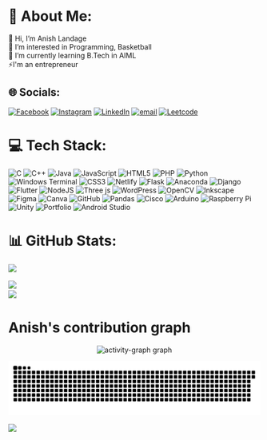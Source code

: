 # 💫 About Me:
👋 Hi, I’m Anish Landage<br>👀 I’m interested in Programming, Basketball<br>🌱 I’m currently learning B.Tech in AIML<br>⚡I'm an entrepreneur


## 🌐 Socials:
[![Facebook](https://img.shields.io/badge/Facebook-1877F2?style=for-the-badge&logo=facebook&logoColor=white%22/%3E%3C/a)](https://facebook.com/anish.landage.33) 
[![Instagram](https://img.shields.io/badge/Instagram-E4405F?style=for-the-badge&logo=instagram&logoColor=white)](https://instagram.com/anishlandage) 
[![LinkedIn](https://img.shields.io/badge/-LinkedIn-blue?style=flat-square&logo=Linkedin&logoColor=white%22/%3E%3C/a)](https://www.linkedin.com/in/anish-landage-774511298/) 
[![email](https://img.shields.io/badge/Gmail-D14836?style=for-the-badge&logo=gmail&logoColor=white)](mailto:anishlandage007@gmail.com) 
[![Leetcode](https://img.shields.io/badge/LeetCode-000000?style=for-the-badge&logo=LeetCode&logoColor=)](https://www.leetcode.com/anishlandage)

# 💻 Tech Stack:
![C](https://img.shields.io/badge/c-%2300599C.svg?style=for-the-badge&logo=c&logoColor=white) ![C++](https://img.shields.io/badge/c++-%2300599C.svg?style=for-the-badge&logo=c%2B%2B&logoColor=white) ![Java](https://img.shields.io/badge/java-%23ED8B00.svg?style=for-the-badge&logo=openjdk&logoColor=white) ![JavaScript](https://img.shields.io/badge/javascript-%23323330.svg?style=for-the-badge&logo=javascript&logoColor=%23F7DF1E) ![HTML5](https://img.shields.io/badge/html5-%23E34F26.svg?style=for-the-badge&logo=html5&logoColor=white) ![PHP](https://img.shields.io/badge/php-%23777BB4.svg?style=for-the-badge&logo=php&logoColor=white) ![Python](https://img.shields.io/badge/python-3670A0?style=for-the-badge&logo=python&logoColor=ffdd54) ![Windows Terminal](https://img.shields.io/badge/Windows%20Terminal-%234D4D4D.svg?style=for-the-badge&logo=windows-terminal&logoColor=white) ![CSS3](https://img.shields.io/badge/css3-%231572B6.svg?style=for-the-badge&logo=css3&logoColor=white) ![Netlify](https://img.shields.io/badge/netlify-%23000000.svg?style=for-the-badge&logo=netlify&logoColor=#00C7B7) ![Flask](https://img.shields.io/badge/flask-%23000.svg?style=for-the-badge&logo=flask&logoColor=white) ![Anaconda](https://img.shields.io/badge/Anaconda-%2344A833.svg?style=for-the-badge&logo=anaconda&logoColor=white) ![Django](https://img.shields.io/badge/django-%23092E20.svg?style=for-the-badge&logo=django&logoColor=white) ![Flutter](https://img.shields.io/badge/Flutter-%2302569B.svg?style=for-the-badge&logo=Flutter&logoColor=white) ![NodeJS](https://img.shields.io/badge/node.js-6DA55F?style=for-the-badge&logo=node.js&logoColor=white) ![Three js](https://img.shields.io/badge/threejs-black?style=for-the-badge&logo=three.js&logoColor=white) ![WordPress](https://img.shields.io/badge/WordPress-%23117AC9.svg?style=for-the-badge&logo=WordPress&logoColor=white) ![OpenCV](https://img.shields.io/badge/opencv-%23white.svg?style=for-the-badge&logo=opencv&logoColor=white) ![Inkscape](https://img.shields.io/badge/Inkscape-e0e0e0?style=for-the-badge&logo=inkscape&logoColor=080A13) ![Figma](https://img.shields.io/badge/figma-%23F24E1E.svg?style=for-the-badge&logo=figma&logoColor=white) ![Canva](https://img.shields.io/badge/Canva-%2300C4CC.svg?style=for-the-badge&logo=Canva&logoColor=white) ![GitHub](https://img.shields.io/badge/github-%23121011.svg?style=for-the-badge&logo=github&logoColor=white) ![Pandas](https://img.shields.io/badge/pandas-%23150458.svg?style=for-the-badge&logo=pandas&logoColor=white) ![Cisco](https://img.shields.io/badge/cisco-%23049fd9.svg?style=for-the-badge&logo=cisco&logoColor=black) ![Arduino](https://img.shields.io/badge/-Arduino-00979D?style=for-the-badge&logo=Arduino&logoColor=white) ![Raspberry Pi](https://img.shields.io/badge/-Raspberry_Pi-C51A4A?style=for-the-badge&logo=Raspberry-Pi) ![Unity](https://img.shields.io/badge/unity-%23000000.svg?style=for-the-badge&logo=unity&logoColor=white) ![Portfolio](https://img.shields.io/badge/Portfolio-%23000000.svg?style=for-the-badge&logo=firefox&logoColor=#FF7139) ![Android Studio](https://img.shields.io/badge/Android%20Studio-3DDC84?style=flat&logo=AndroidStudio&logoColor=white)
# 📊 GitHub Stats:
![](https://github-readme-stats.vercel.app/api?username=AlphaBeta07&theme=gruvbox_light&hide_border=false&include_all_commits=true&count_private=true)<br>

![](https://nirzak-streak-stats.vercel.app/?user=AlphaBeta07&theme=gruvbox_light&hide_border=false)<br/>
![](https://github-readme-stats.vercel.app/api/top-langs/?username=AlphaBeta07&theme=gruvbox_light&hide_border=false&include_all_commits=true&count_private=true&layout=compact)

# Anish's contribution graph
<div align="center">
  <img src="https://github-readme-activity-graph.vercel.app/graph?username=AlphaBeta07&radius=16&theme=react&area=true&order=5" height="300" alt="activity-graph graph"  />
</div>

![snake gif](https://github.com/AlphaBeta07/AlphaBeta07/blob/output/github-contribution-grid-snake-dark.svg)


<p align="left"> <img src="https://komarev.com/ghpvc/?username=Alphabeta07&label=Profile%20views&color=0e75b6&style=flat"/> </p>
